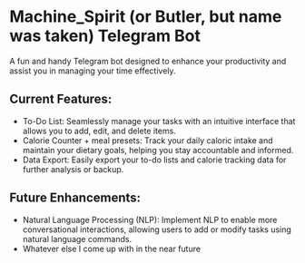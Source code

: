 

# Machine_Spirit (or Butler, but name was taken) Telegram Bot
A fun and handy Telegram bot designed to enhance your productivity and assist you in managing your time effectively.

## Current Features:
- To-Do List: Seamlessly manage your tasks with an intuitive interface that allows you to add, edit, and delete items.
- Calorie Counter + meal presets: Track your daily caloric intake and maintain your dietary goals, helping you stay accountable and informed.
- Data Export: Easily export your to-do lists and calorie tracking data for further analysis or backup.

## Future Enhancements:
- Natural Language Processing (NLP): Implement NLP to enable more conversational interactions, allowing users to add or modify tasks using natural language commands.
- Whatever else I come up with in the near future
